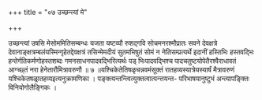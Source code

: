 +++
title = "०७ उच्छन्त्यां मे"

+++

उच्छन्त्यां उषसि मेसोममितिसम्बन्धः यजता यष्टव्यौ रुशद्गवि सोचमनरश्मौप्रातः सवने देवक्षत्रे देवानाङ्क्षत्रम्बलंयस्मिन्गृहेतद्देवक्षत्रं तसिन्मेमदीयं सुतमभिषुतं सोमं न नेतिसम्प्रत्यर्थे इदानीं हस्तिभिः हस्तवद्भिः हन्तेर्गतिकर्मणोहस्तशब्दः गमनसाधनपादवद्भिरित्यर्थः पड् भिःपादवद्भिश्च पादचतुष्टयोपेतैरश्वैराधावतं आग्च्छ्तं नरा हेनेतारौमित्रावरुणौ ॥ ७ ॥यश्चिकेतेतिषळृचन्नवमंसूक्तं रातहव्यस्यात्रेयस्यार्षं मैत्रावरुणं यश्चिकेतषळ्रातहव्यइत्यनुक्रामणिका । पङ्क्त्यन्तन्त्वित्युक्तत्वात्पन्त्तयन्त- परिभाषयानुष्टुभं अन्त्यापङ्क्तिः विनियोगोलैङ्गिकः ।
